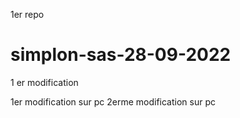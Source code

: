 1er repo
# simplon-sas-28-09-2022
1 er modification 

1er modification sur pc 
2erme modification sur pc 